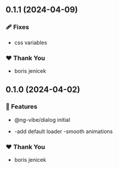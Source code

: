 ## 0.1.1 (2024-04-09)


### 🩹 Fixes

- css variables


### ❤️  Thank You

- boris jenicek

## 0.1.0 (2024-04-02)


### 🚀 Features

- @ng-vibe/dialog initial

- -add default loader -smooth animations


### ❤️  Thank You

- boris jenicek